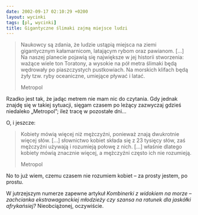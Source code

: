 ```yaml
---
date: 2002-09-17 02:10:29 +0200
layout: wycinki
tags: [pl, wycinki]
title: Gigantyczne ślimaki zajmą miejsce ludzi
---
```


> Naukowcy są zdania, że ludzie ustąpią miejsca na ziemi gigantycznym kałamarnicom, latającym rybom oraz pawianom. […] Na naszej planecie pojawią się największe w jej historii stworzenia: ważące wiele ton Toratony, a wysokie na pół metra ślimaki będą wędrowały po piaszczystych pustkowiach. Na morskich klifach będą żyły tzw. ryby oceaniczne, umiejące pływać i latać.
>
> Metropol

Rzadko jest tak, że jadąc metrem nie mam nic do czytania. Gdy jednak znajdę się w takiej sytuacji, sięgam czasem po leżący zazwyczaj gdzieś niedaleko „Metropol”; ileż tracę w pozostałe dni…

O, i jeszcze:

> Kobiety mówią więcej niż mężczyźni, ponieważ znają dwukrotnie więcej słów. […] słownictwo kobiet składa się z 23 tysięcy słów, zaś mężczyźni używają i rozumieją połowę z nich. […] właśnie dlatego kobiety mówią znacznie więcej, a mężczyźni często ich nie rozumieją.
>
> Metropol

No to już wiem, czemu czasem nie rozumiem kobiet – za prosty jestem, po prostu.

W jutrzejszym numerze zapewne artykuł <cite>Kombinerki z widokiem na morze – zachcianka ekstrawaganckiej młodzieży czy szansa na ratunek dla jaskółki afrykańsiej?</cite> Nieobciążonej, oczywiście.
